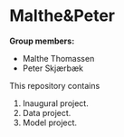 # Malthe&Peter

**Group members:**
- Malthe Thomassen
- Peter Skjærbæk

This repository contains  
1. Inaugural project. 
2. Data project. 
3. Model project. 
